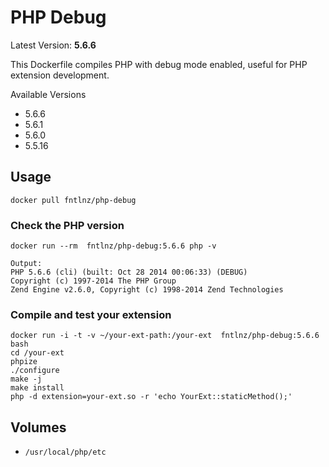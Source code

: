 # PHP Debug
Latest Version: **5.6.6**

This Dockerfile compiles PHP with debug mode enabled, useful for PHP extension development.

Available Versions
- 5.6.6
- 5.6.1
- 5.6.0
- 5.5.16

## Usage

```
docker pull fntlnz/php-debug
```

### Check the PHP version

```
docker run --rm  fntlnz/php-debug:5.6.6 php -v

Output:
PHP 5.6.6 (cli) (built: Oct 28 2014 00:06:33) (DEBUG)
Copyright (c) 1997-2014 The PHP Group
Zend Engine v2.6.0, Copyright (c) 1998-2014 Zend Technologies
```


### Compile and test your extension

```
docker run -i -t -v ~/your-ext-path:/your-ext  fntlnz/php-debug:5.6.6 bash
cd /your-ext
phpize
./configure
make -j
make install
php -d extension=your-ext.so -r 'echo YourExt::staticMethod();'
```

## Volumes
- `/usr/local/php/etc`
